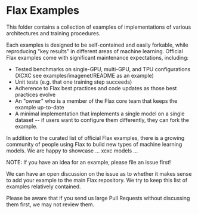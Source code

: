 # Flax Examples

This folder contains a collection of examples of implementations of various architectures and training procedures.

Each examples is designed to be self-contained and easily forkable, while reproducing "key results" in different areas of machine learning. Official Flax examples come with significant maintenance expectations, including:
* Tested benchmarks on single-GPU, multi-GPU, and TPU configurations (XCXC see examples/imagenet/README as an example)
* Unit tests (e.g. that one training step succeeds)
* Adherence to Flax best practices and code updates as those best practices evolve
* An "owner" who is a member of the Flax core team that keeps the example up-to-date
* A minimal implementation that implements a single model on a single dataset -- if users
  want to configure them differently, they can fork the example.

In addition to the curated list of official Flax examples, there is a growing community
of people using Flax to build new types of machine learning models. We are happy
to showcase ... xcxc models ... 

NOTE: If you have an idea for an example, please file an issue first!

We can have an open discussion on the issue as to whether it makes sense to add your example to the main Flax 
repository. We try to keep this list of examples relatively contained.

Please be aware that if you send us large Pull Requests without discussing them first, we may not review them.
